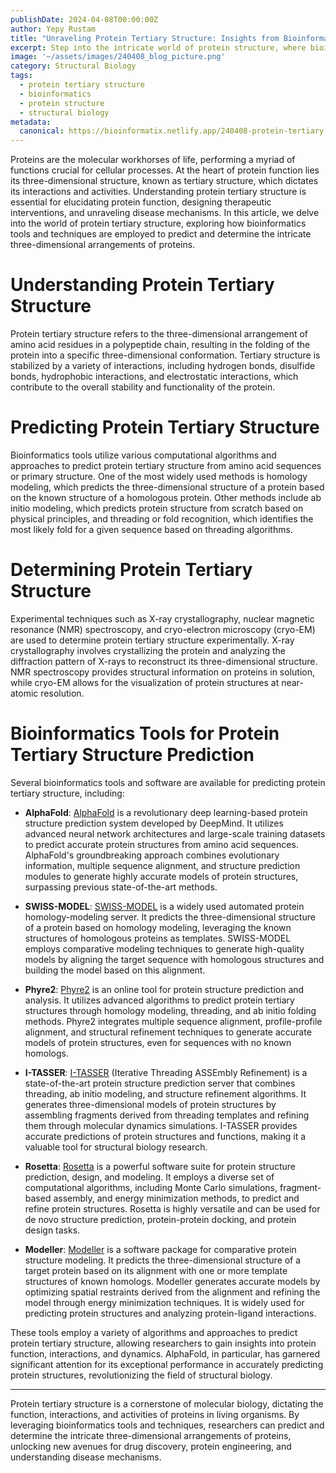 ```yaml
---
publishDate: 2024-04-08T00:00:00Z
author: Yepy Rustam
title: "Unraveling Protein Tertiary Structure: Insights from Bioinformatics"
excerpt: Step into the intricate world of protein structure, where bioinformatics serves as a guiding light in deciphering the complexities of tertiary structure. From predicting protein folding patterns to determining three-dimensional arrangements, bioinformatics tools play a crucial role in unraveling the mysteries of protein tertiary structure.  
image: '~/assets/images/240408_blog_picture.png'
category: Structural Biology
tags:
  - protein tertiary structure
  - bioinformatics
  - protein structure
  - structural biology
metadata:
  canonical: https://bioinformatix.netlify.app/240408-protein-tertiary-structure
---
```


Proteins are the molecular workhorses of life, performing a myriad of functions crucial for cellular processes. At the heart of protein function lies its three-dimensional structure, known as tertiary structure, which dictates its interactions and activities. Understanding protein tertiary structure is essential for elucidating protein function, designing therapeutic interventions, and unraveling disease mechanisms. In this article, we delve into the world of protein tertiary structure, exploring how bioinformatics tools and techniques are employed to predict and determine the intricate three-dimensional arrangements of proteins.

# Understanding Protein Tertiary Structure

Protein tertiary structure refers to the three-dimensional arrangement of amino acid residues in a polypeptide chain, resulting in the folding of the protein into a specific three-dimensional conformation. Tertiary structure is stabilized by a variety of interactions, including hydrogen bonds, disulfide bonds, hydrophobic interactions, and electrostatic interactions, which contribute to the overall stability and functionality of the protein.

# Predicting Protein Tertiary Structure

Bioinformatics tools utilize various computational algorithms and approaches to predict protein tertiary structure from amino acid sequences or primary structure. One of the most widely used methods is homology modeling, which predicts the three-dimensional structure of a protein based on the known structure of a homologous protein. Other methods include ab initio modeling, which predicts protein structure from scratch based on physical principles, and threading or fold recognition, which identifies the most likely fold for a given sequence based on threading algorithms.

# Determining Protein Tertiary Structure

Experimental techniques such as X-ray crystallography, nuclear magnetic resonance (NMR) spectroscopy, and cryo-electron microscopy (cryo-EM) are used to determine protein tertiary structure experimentally. X-ray crystallography involves crystallizing the protein and analyzing the diffraction pattern of X-rays to reconstruct its three-dimensional structure. NMR spectroscopy provides structural information on proteins in solution, while cryo-EM allows for the visualization of protein structures at near-atomic resolution.

# Bioinformatics Tools for Protein Tertiary Structure Prediction

Several bioinformatics tools and software are available for predicting protein tertiary structure, including:

- **AlphaFold**: [AlphaFold](https://alphafold.ebi.ac.uk/) is a revolutionary deep learning-based protein structure prediction system developed by DeepMind. It utilizes advanced neural network architectures and large-scale training datasets to predict accurate protein structures from amino acid sequences. AlphaFold's groundbreaking approach combines evolutionary information, multiple sequence alignment, and structure prediction modules to generate highly accurate models of protein structures, surpassing previous state-of-the-art methods.

- **SWISS-MODEL**: [SWISS-MODEL](https://swissmodel.expasy.org/) is a widely used automated protein homology-modeling server. It predicts the three-dimensional structure of a protein based on homology modeling, leveraging the known structures of homologous proteins as templates. SWISS-MODEL employs comparative modeling techniques to generate high-quality models by aligning the target sequence with homologous structures and building the model based on this alignment.

- **Phyre2**: [Phyre2](http://www.sbg.bio.ic.ac.uk/phyre2/html/page.cgi?id=index) is an online tool for protein structure prediction and analysis. It utilizes advanced algorithms to predict protein tertiary structures through homology modeling, threading, and ab initio folding methods. Phyre2 integrates multiple sequence alignment, profile-profile alignment, and structural refinement techniques to generate accurate models of protein structures, even for sequences with no known homologs.

- **I-TASSER**: [I-TASSER](https://zhanglab.ccmb.med.umich.edu/I-TASSER/) (Iterative Threading ASSEmbly Refinement) is a state-of-the-art protein structure prediction server that combines threading, ab initio modeling, and structure refinement algorithms. It generates three-dimensional models of protein structures by assembling fragments derived from threading templates and refining them through molecular dynamics simulations. I-TASSER provides accurate predictions of protein structures and functions, making it a valuable tool for structural biology research.

- **Rosetta**: [Rosetta](https://www.rosettacommons.org/) is a powerful software suite for protein structure prediction, design, and modeling. It employs a diverse set of computational algorithms, including Monte Carlo simulations, fragment-based assembly, and energy minimization methods, to predict and refine protein structures. Rosetta is highly versatile and can be used for de novo structure prediction, protein-protein docking, and protein design tasks.

- **Modeller**: [Modeller](https://salilab.org/modeller/) is a software package for comparative protein structure modeling. It predicts the three-dimensional structure of a target protein based on its alignment with one or more template structures of known homologs. Modeller generates accurate models by optimizing spatial restraints derived from the alignment and refining the model through energy minimization techniques. It is widely used for predicting protein structures and analyzing protein-ligand interactions.

These tools employ a variety of algorithms and approaches to predict protein tertiary structure, allowing researchers to gain insights into protein function, interactions, and dynamics. AlphaFold, in particular, has garnered significant attention for its exceptional performance in accurately predicting protein structures, revolutionizing the field of structural biology.

***

Protein tertiary structure is a cornerstone of molecular biology, dictating the function, interactions, and activities of proteins in living organisms. By leveraging bioinformatics tools and techniques, researchers can predict and determine the intricate three-dimensional arrangements of proteins, unlocking new avenues for drug discovery, protein engineering, and understanding disease mechanisms.
